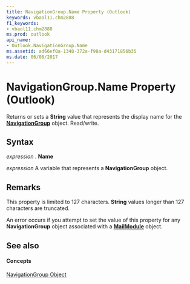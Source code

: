 ```yaml
---
title: NavigationGroup.Name Property (Outlook)
keywords: vbaol11.chm2888
f1_keywords:
- vbaol11.chm2888
ms.prod: outlook
api_name:
- Outlook.NavigationGroup.Name
ms.assetid: ad66ef0a-1348-372a-f98a-d43171856b35
ms.date: 06/08/2017
---
```



# NavigationGroup.Name Property (Outlook)

Returns or sets a **String** value that represents the display name for the **[NavigationGroup](navigationgroup-object-outlook.md)** object. Read/write.


## Syntax

 _expression_ . **Name**

 _expression_ A variable that represents a **NavigationGroup** object.


## Remarks

This property is limited to 127 characters. **String** values longer than 127 characters are truncated.

An error occurs if you attempt to set the value of this property for any **NavigationGroup** object associated with a **[MailModule](mailmodule-object-outlook.md)** object.


## See also


#### Concepts


[NavigationGroup Object](navigationgroup-object-outlook.md)

